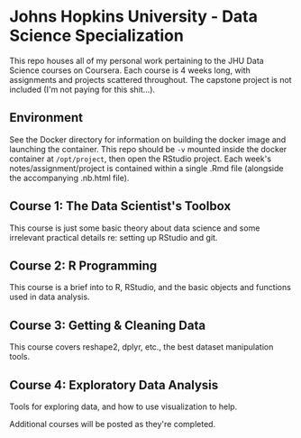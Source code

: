 # Johns Hopkins University - Data Science Specialization
This repo houses all of my personal work pertaining to the JHU Data Science courses on Coursera. Each course is 4 weeks long, with assignments and projects scattered throughout. The capstone project is not included (I'm not paying for this shit...).

## Environment
See the Docker directory for information on building the docker image and launching the container. This repo should be `-v` mounted inside the docker container at `/opt/project`, then open the RStudio project. Each week's notes/assignment/project is contained within a single .Rmd file (alongside the accompanying .nb.html file).

## Course 1: The Data Scientist's Toolbox
This course is just some basic theory about data science and some irrelevant practical details re: setting up RStudio and git.

## Course 2: R Programming
This course is a brief into to R, RStudio, and the basic objects and functions used in data analysis.

## Course 3: Getting & Cleaning Data
This course covers reshape2, dplyr, etc., the best dataset manipulation tools.

## Course 4: Exploratory Data Analysis
Tools for exploring data, and how to use visualization to help.

Additional courses will be posted as they're completed.
